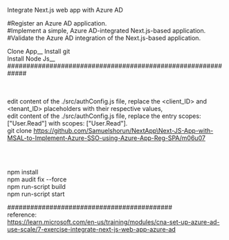 Integrate Next.js web app with Azure AD

#Register an Azure AD application.<br />
#Implement a simple, Azure AD-integrated Next.js-based application.<br />
#Validate the Azure AD integration of the Next.js-based application.<br />

Clone App__
Install git<br />
Install Node Js__
#############################################################
<br /><br /><br />

edit content of the ./src/authConfig.js file, replace the <client_ID> and <tenant_ID> placeholders with their respective values,
<br />
edit content of the ./src/authConfig.js file, replace the entry scopes: ["User.Read"] with scopes: ["User.Read"].
<br />
git clone https://github.com/Samuelshorun/NextApp\Next-JS-App-with-MSAL-to-Implement-Azure-SSO-using-Azure-App-Reg-SPA/m06u07


<br /><br />

npm install <br />
npm audit fix --force <br />
npm run-script build <br />
npm run-script start <br />

###########################################
<br />
reference:
<br />
https://learn.microsoft.com/en-us/training/modules/cna-set-up-azure-ad-use-scale/7-exercise-integrate-next-js-web-app-azure-ad
